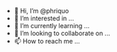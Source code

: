 - 👋 Hi, I’m @phriquo
- 👀 I’m interested in ...
- 🌱 I’m currently learning ...
- 💞️ I’m looking to collaborate on ...
- 📫 How to reach me ...

<!---
phriquo/phriquo is a ✨ special ✨ repository because its `README.md` (this file) appears on your GitHub profile.
You can click the Preview link to take a look at your changes.
--->
